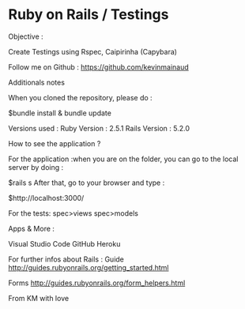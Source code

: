 # Ruby on Rails / Testings

Objective :

Create Testings using Rspec, Caipirinha (Capybara)

Follow me on Github : https://github.com/kevinmainaud

Additionals notes

When you cloned the repository, please do :

$bundle install & bundle update

Versions used : Ruby Version : 2.5.1 Rails Version : 5.2.0

How to see the application ?


For the application :when you are on the folder, you can go to the local server by doing :

$rails s
After that, go to your browser and type :

$http://localhost:3000/


For the tests: 
spec>views
spec>models



Apps & More :

Visual Studio Code 
GitHub 
Heroku 

For further infos about Rails : Guide http://guides.rubyonrails.org/getting_started.html

Forms http://guides.rubyonrails.org/form_helpers.html

From KM with love
